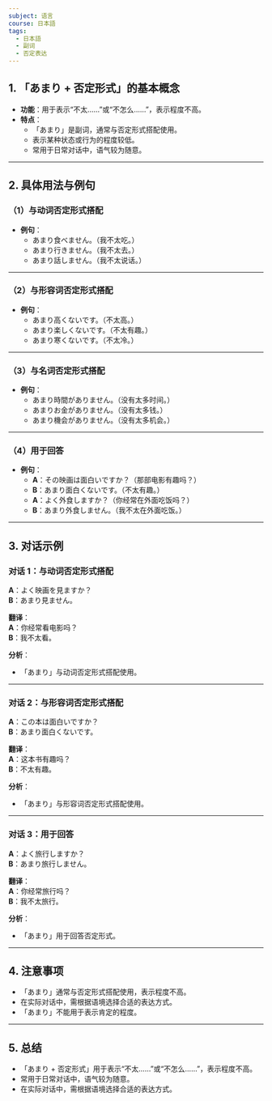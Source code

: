 ```yaml
---
subject: 语言
course: 日本語
tags:
  - 日本語
  - 副词
  - 否定表达
---
```


## 1. **「あまり + 否定形式」的基本概念**

- **功能**：用于表示“不太……”或“不怎么……”，表示程度不高。
- **特点**：
  - 「あまり」是副词，通常与否定形式搭配使用。
  - 表示某种状态或行为的程度较低。
  - 常用于日常对话中，语气较为随意。

---

## 2. **具体用法与例句**

### （1）**与动词否定形式搭配**
- **例句**：
  - あまり食べません。（我不太吃。）
  - あまり行きません。（我不太去。）
  - あまり話しません。（我不太说话。）

---

### （2）**与形容词否定形式搭配**
- **例句**：
  - あまり高くないです。（不太高。）
  - あまり楽しくないです。（不太有趣。）
  - あまり寒くないです。（不太冷。）

---

### （3）**与名词否定形式搭配**
- **例句**：
  - あまり時間がありません。（没有太多时间。）
  - あまりお金がありません。（没有太多钱。）
  - あまり機会がありません。（没有太多机会。）

---

### （4）**用于回答**
- **例句**：
  - **A**：その映画は面白いですか？（那部电影有趣吗？）
  - **B**：あまり面白くないです。（不太有趣。）
  - **A**：よく外食しますか？（你经常在外面吃饭吗？）
  - **B**：あまり外食しません。（我不太在外面吃饭。）

---

## 3. **对话示例**

### 对话 1：与动词否定形式搭配
**A**：よく映画を見ますか？  
**B**：あまり見ません。

**翻译**：  
**A**：你经常看电影吗？  
**B**：我不太看。

**分析**：
- 「あまり」与动词否定形式搭配使用。

---

### 对话 2：与形容词否定形式搭配
**A**：この本は面白いですか？  
**B**：あまり面白くないです。

**翻译**：  
**A**：这本书有趣吗？  
**B**：不太有趣。

**分析**：
- 「あまり」与形容词否定形式搭配使用。

---

### 对话 3：用于回答
**A**：よく旅行しますか？  
**B**：あまり旅行しません。

**翻译**：  
**A**：你经常旅行吗？  
**B**：我不太旅行。

**分析**：
- 「あまり」用于回答否定形式。

---

## 4. **注意事项**
- 「あまり」通常与否定形式搭配使用，表示程度不高。
- 在实际对话中，需根据语境选择合适的表达方式。
- 「あまり」不能用于表示肯定的程度。

---

## 5. **总结**
- 「あまり + 否定形式」用于表示“不太……”或“不怎么……”，表示程度不高。
- 常用于日常对话中，语气较为随意。
- 在实际对话中，需根据语境选择合适的表达方式。